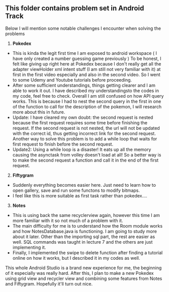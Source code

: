 ## This folder contains problem set in Android Track
Below I will mention some notable challenges I encounter when solving the problems

1. **Pokedex**
  * This is kinda the legit first time I am exposed to android workspace ( I have only created a number guessing game previously
    ) To be honest, I felt like giving up right here at Pokedex because I don't really get all the adapter viewHolder xml intent 
    stuff (I am still not very familiar with it) at first in the first video especially and also in the second video. 
    So I went to some Udemy and Youtube tutorials before proceeding.
  * After some sufficient understandings, things getting clearer and I am able to work it out. I have described my 
    understandingsto the codes in my code, feel free to check. Overall I am still confused on how API query works. This is 
    because I had to nest the second query in the first in one of the function to call for the description of the pokemon, I 
    will research more about this in future.
  * Update: I have cleared my own doubt: the second request is nested because the first request requires some time before
    finishing the request. If the second request is not nested, the url will not be updated with the correct id, thus getting
    incorrect link for the second request. Another way to solve this problem is to add a while loop that waits for first
    request to finish before the second request.
  * Update2: Using a while loop is a disaster! It eats up all the memory causing the asynctask from volley doesn't load at 
    all! So a better way is to make the second request a function and call it in the end of the first request.
    
2. **Fiftygram**
  * Suddenly everything becomes easier here. Just need to learn how to open gallery, save and run some functons to modify bitmaps.
  * I feel like this is more suitable as first task rather than pokedex....
  
3. **Notes**
  * This is using back the same recyclerview again, however this time I am more familiar with it so not much of a problem with it.
  * The main difficulty for me is to understand how the Room module works and how NotesDatabase.java is functioning. I am going to
    study more about it later. Other than the importing sql part, the rest are easier as well. SQL commands was taught in lecture 7
    and the others are just implementing it.
  * Finally, I implemented the swipe to delete function after finding a tutorial online on how it works, but I described it in my
    codes as well.
    
This whole Android Studio is a brand new experience for me, the beginning of it especially was really hard. After this, I plan
  to make a new Pokedex using grid view and recycler view and combining some features from Notes and Fiftygram. Hopefully it'll 
  turn out nice.
  
